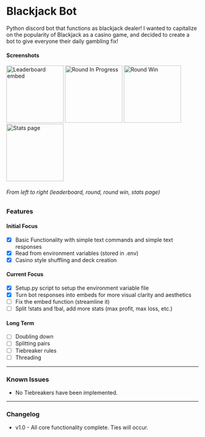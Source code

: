 # Blackjack Bot

Python discord bot that functions as blackjack dealer!
I wanted to capitalize on the popularity of Blackjack as a casino game, and decided to create a bot to give everyone their daily gambling fix!

#### Screenshots
<img src='https://i.gyazo.com/6253b4d39296f69ce8d36243b3b8ae58.png' title='Leaderboard embed' width='150' /> <img src='https://i.gyazo.com/c8523b7437a2f7622c07c141497e2706.png' title='Round In Progress' width='150' /> <img src='https://i.gyazo.com/e4cae1b4ce85595d320801554b786c20.png' title='Round Win' width='150' /> <img src='https://i.gyazo.com/d6db0749d2144154e47b16b6fc316453.png' title='Stats page' width='150' />
###### From left to right (leaderboard, round, round win, stats page)

### Features
#### Initial Focus
- [x] Basic Functionality with simple text commands and simple text responses
- [x] Read from environment variables (stored in .env)
- [x] Casino style shuffling and deck creation
#### Current Focus
- [x] Setup.py script to setup the environment variable file
- [x] Turn bot responses into embeds for more visual clarity and aesthetics
- [ ] Fix the embed function (streamline it)
- [ ] Split !stats and !bal, add more stats (max profit, max loss, etc.)
#### Long Term
- [ ] Doubling down
- [ ] Splitting pairs
- [ ] Tiebreaker rules
- [ ] Threading
---
### Known Issues
- No Tiebreakers have been implemented.
---
### Changelog
- v1.0 - All core functionality complete. Ties will occur. 
